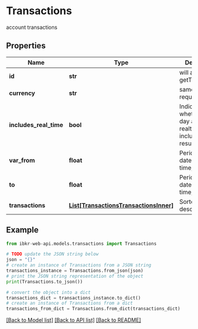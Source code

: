 # Transactions

account transactions

## Properties

Name | Type | Description | Notes
------------ | ------------- | ------------- | -------------
**id** | **str** | will always be getTransactions | [optional] 
**currency** | **str** | same as request | [optional] 
**includes_real_time** | **bool** | Indicates whether current day and realtime data is included in the result | [optional] 
**var_from** | **float** | Period start date. Epoch time, GMT | [optional] 
**to** | **float** | Period end date. Epoch time, GMT | [optional] 
**transactions** | [**List[TransactionsTransactionsInner]**](TransactionsTransactionsInner.md) | Sorted by date descending | [optional] 

## Example

```python
from ibkr-web-api.models.transactions import Transactions

# TODO update the JSON string below
json = "{}"
# create an instance of Transactions from a JSON string
transactions_instance = Transactions.from_json(json)
# print the JSON string representation of the object
print(Transactions.to_json())

# convert the object into a dict
transactions_dict = transactions_instance.to_dict()
# create an instance of Transactions from a dict
transactions_from_dict = Transactions.from_dict(transactions_dict)
```
[[Back to Model list]](../README.md#documentation-for-models) [[Back to API list]](../README.md#documentation-for-api-endpoints) [[Back to README]](../README.md)


